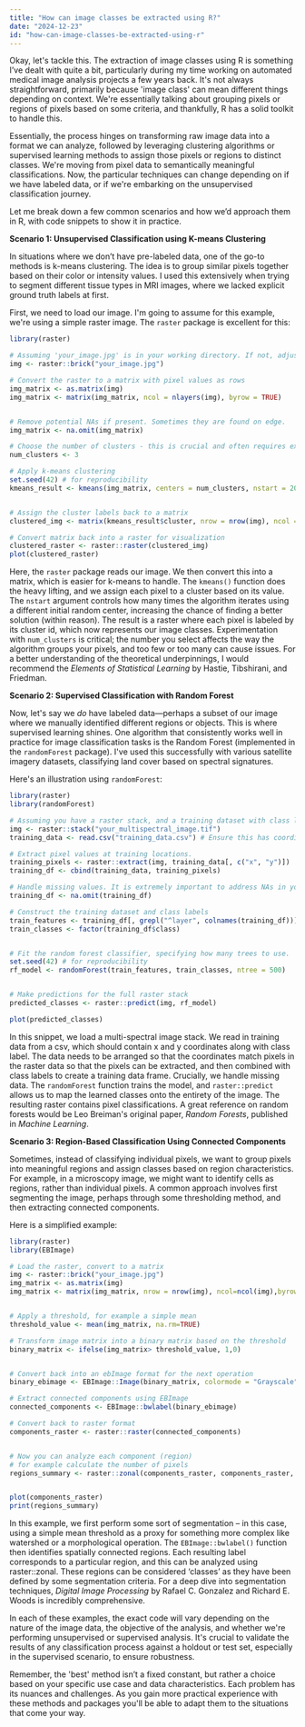 ```yaml
---
title: "How can image classes be extracted using R?"
date: "2024-12-23"
id: "how-can-image-classes-be-extracted-using-r"
---
```


Okay, let's tackle this. The extraction of image classes using R is something I’ve dealt with quite a bit, particularly during my time working on automated medical image analysis projects a few years back. It's not always straightforward, primarily because 'image class' can mean different things depending on context. We're essentially talking about grouping pixels or regions of pixels based on some criteria, and thankfully, R has a solid toolkit to handle this.

Essentially, the process hinges on transforming raw image data into a format we can analyze, followed by leveraging clustering algorithms or supervised learning methods to assign those pixels or regions to distinct classes. We're moving from pixel data to semantically meaningful classifications. Now, the particular techniques can change depending on if we have labeled data, or if we're embarking on the unsupervised classification journey.

Let me break down a few common scenarios and how we’d approach them in R, with code snippets to show it in practice.

**Scenario 1: Unsupervised Classification using K-means Clustering**

In situations where we don’t have pre-labeled data, one of the go-to methods is k-means clustering. The idea is to group similar pixels together based on their color or intensity values. I used this extensively when trying to segment different tissue types in MRI images, where we lacked explicit ground truth labels at first.

First, we need to load our image. I'm going to assume for this example, we're using a simple raster image. The `raster` package is excellent for this:

```r
library(raster)

# Assuming 'your_image.jpg' is in your working directory. If not, adjust path accordingly.
img <- raster::brick("your_image.jpg")

# Convert the raster to a matrix with pixel values as rows
img_matrix <- as.matrix(img)
img_matrix <- matrix(img_matrix, ncol = nlayers(img), byrow = TRUE)


# Remove potential NAs if present. Sometimes they are found on edge.
img_matrix <- na.omit(img_matrix)

# Choose the number of clusters - this is crucial and often requires experimentation.
num_clusters <- 3

# Apply k-means clustering
set.seed(42) # for reproducibility
kmeans_result <- kmeans(img_matrix, centers = num_clusters, nstart = 20)


# Assign the cluster labels back to a matrix
clustered_img <- matrix(kmeans_result$cluster, nrow = nrow(img), ncol = ncol(img))

# Convert matrix back into a raster for visualization
clustered_raster <- raster::raster(clustered_img)
plot(clustered_raster)
```

Here, the `raster` package reads our image. We then convert this into a matrix, which is easier for k-means to handle. The `kmeans()` function does the heavy lifting, and we assign each pixel to a cluster based on its value. The `nstart` argument controls how many times the algorithm iterates using a different initial random center, increasing the chance of finding a better solution (within reason). The result is a raster where each pixel is labeled by its cluster id, which now represents our image classes. Experimentation with `num_clusters` is critical; the number you select affects the way the algorithm groups your pixels, and too few or too many can cause issues. For a better understanding of the theoretical underpinnings, I would recommend the *Elements of Statistical Learning* by Hastie, Tibshirani, and Friedman.

**Scenario 2: Supervised Classification with Random Forest**

Now, let's say we *do* have labeled data—perhaps a subset of our image where we manually identified different regions or objects. This is where supervised learning shines. One algorithm that consistently works well in practice for image classification tasks is the Random Forest (implemented in the `randomForest` package). I've used this successfully with various satellite imagery datasets, classifying land cover based on spectral signatures.

Here's an illustration using `randomForest`:

```r
library(raster)
library(randomForest)

# Assuming you have a raster stack, and a training dataset with class labels
img <- raster::stack("your_multispectral_image.tif")
training_data <- read.csv("training_data.csv") # Ensure this has coordinates and a 'class' column.

# Extract pixel values at training locations.
training_pixels <- raster::extract(img, training_data[, c("x", "y")])
training_df <- cbind(training_data, training_pixels)

# Handle missing values. It is extremely important to address NAs in your dataset
training_df <- na.omit(training_df)

# Construct the training dataset and class labels
train_features <- training_df[, grepl("^layer", colnames(training_df))]
train_classes <- factor(training_df$class)


# Fit the random forest classifier, specifying how many trees to use.
set.seed(42) # for reproducibility
rf_model <- randomForest(train_features, train_classes, ntree = 500)


# Make predictions for the full raster stack
predicted_classes <- raster::predict(img, rf_model)

plot(predicted_classes)

```

In this snippet, we load a multi-spectral image stack. We read in training data from a csv, which should contain x and y coordinates along with class label. The data needs to be arranged so that the coordinates match pixels in the raster data so that the pixels can be extracted, and then combined with class labels to create a training data frame.
Crucially, we handle missing data. The `randomForest` function trains the model, and `raster::predict` allows us to map the learned classes onto the entirety of the image. The resulting raster contains pixel classifications. A great reference on random forests would be Leo Breiman's original paper, *Random Forests*, published in *Machine Learning*.

**Scenario 3: Region-Based Classification Using Connected Components**

Sometimes, instead of classifying individual pixels, we want to group pixels into meaningful regions and assign classes based on region characteristics. For example, in a microscopy image, we might want to identify cells as regions, rather than individual pixels. A common approach involves first segmenting the image, perhaps through some thresholding method, and then extracting connected components.

Here is a simplified example:

```r
library(raster)
library(EBImage)

# Load the raster, convert to a matrix
img <- raster::brick("your_image.jpg")
img_matrix <- as.matrix(img)
img_matrix <- matrix(img_matrix, nrow = nrow(img), ncol=ncol(img),byrow=TRUE)


# Apply a threshold, for example a simple mean
threshold_value <- mean(img_matrix, na.rm=TRUE)

# Transform image matrix into a binary matrix based on the threshold
binary_matrix <- ifelse(img_matrix> threshold_value, 1,0)


# Convert back into an ebImage format for the next operation
binary_ebimage <- EBImage::Image(binary_matrix, colormode = "Grayscale")

# Extract connected components using EBImage
connected_components <- EBImage::bwlabel(binary_ebimage)

# Convert back to raster format
components_raster <- raster::raster(connected_components)


# Now you can analyze each component (region)
# for example calculate the number of pixels
regions_summary <- raster::zonal(components_raster, components_raster, fun = "count")


plot(components_raster)
print(regions_summary)

```

In this example, we first perform some sort of segmentation – in this case, using a simple mean threshold as a proxy for something more complex like watershed or a morphological operation. The `EBImage::bwlabel()` function then identifies spatially connected regions. Each resulting label corresponds to a particular region, and this can be analyzed using raster::zonal. These regions can be considered ‘classes’ as they have been defined by some segmentation criteria. For a deep dive into segmentation techniques, *Digital Image Processing* by Rafael C. Gonzalez and Richard E. Woods is incredibly comprehensive.

In each of these examples, the exact code will vary depending on the nature of the image data, the objective of the analysis, and whether we're performing unsupervised or supervised analysis. It's crucial to validate the results of any classification process against a holdout or test set, especially in the supervised scenario, to ensure robustness.

Remember, the 'best' method isn’t a fixed constant, but rather a choice based on your specific use case and data characteristics. Each problem has its nuances and challenges. As you gain more practical experience with these methods and packages you'll be able to adapt them to the situations that come your way.
